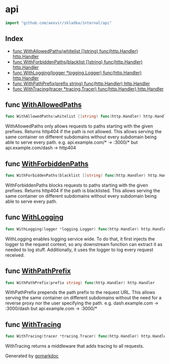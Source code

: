 <!-- Code generated by gomarkdoc. DO NOT EDIT -->

# api

```go
import "github.com/aexvir/skladka/internal/api"
```

## Index

- [func WithAllowedPaths\(whitelist \[\]string\) func\(http.Handler\) http.Handler](<#WithAllowedPaths>)
- [func WithForbiddenPaths\(blacklist \[\]string\) func\(http.Handler\) http.Handler](<#WithForbiddenPaths>)
- [func WithLogging\(logger \*logging.Logger\) func\(http.Handler\) http.Handler](<#WithLogging>)
- [func WithPathPrefix\(prefix string\) func\(http.Handler\) http.Handler](<#WithPathPrefix>)
- [func WithTracing\(tracer \*tracing.Tracer\) func\(http.Handler\) http.Handler](<#WithTracing>)


<a name="WithAllowedPaths"></a>
## func [WithAllowedPaths](<https://github.com/aexvir/skladka/blob/master/internal/api/middleware.go#L112>)

```go
func WithAllowedPaths(whitelist []string) func(http.Handler) http.Handler
```

WithAllowedPaths only allows requests to paths starting with the given prefixes. Returns http404 if the path is not allowed. This allows serving the same container on different subdomains without every subdomain being able to serve every path. e.g. api.example.com/\* \-\> :3000/\* but api.example.com/dash \-\> http404

<a name="WithForbiddenPaths"></a>
## func [WithForbiddenPaths](<https://github.com/aexvir/skladka/blob/master/internal/api/middleware.go#L138>)

```go
func WithForbiddenPaths(blacklist []string) func(http.Handler) http.Handler
```

WithForbiddenPaths blocks requests to paths starting with the given prefixes. Returns http404 if the path is blacklisted. This allows serving the same container on different subdomains without every subdomain being able to serve every path.

<a name="WithLogging"></a>
## func [WithLogging](<https://github.com/aexvir/skladka/blob/master/internal/api/middleware.go#L46>)

```go
func WithLogging(logger *logging.Logger) func(http.Handler) http.Handler
```

WithLogging enables logging service wide. To do that, it first injects the logger to the request context, so any downstream function can extract it as needed to log stuff. Additionally, it uses the logger to log every request received.

<a name="WithPathPrefix"></a>
## func [WithPathPrefix](<https://github.com/aexvir/skladka/blob/master/internal/api/middleware.go#L91>)

```go
func WithPathPrefix(prefix string) func(http.Handler) http.Handler
```

WithPathPrefix prepends the path prefix to the request URL. This allows serving the same container on different subdomains without the need for a reverse proxy nor the user specifying the path. e.g. dash.example.com \-\> :3000/dash but api.example.com \-\> :3000/\*

<a name="WithTracing"></a>
## func [WithTracing](<https://github.com/aexvir/skladka/blob/master/internal/api/middleware.go#L20>)

```go
func WithTracing(tracer *tracing.Tracer) func(http.Handler) http.Handler
```

WithTracing returns a middleware that adds tracing to all requests.

Generated by [gomarkdoc](<https://github.com/princjef/gomarkdoc>)
